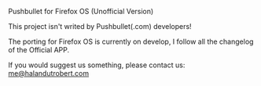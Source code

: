 Pushbullet for Firefox OS (Unofficial Version)

This project isn't writed by Pushbullet(.com) developers!

The porting for Firefox OS is currently on develop, I follow all the changelog of the Official APP.



If you would suggest us something, please contact us: me@halandutrobert.com
